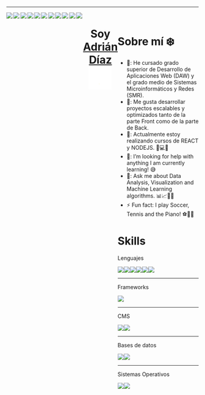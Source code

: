 <hr>
<div style="display:flex;">
<img src="https://lds-img.finalfantasyxiv.com/h/P/Wl2XBTi_lx53ZsC7Q7gV5XzPxI.png?_gl=1*2fetua*_gcl_au*NTUxNzc0NzUxLjE3NTczMzk4Njk.&_ga=2.157113787.1852349992.1759624060-990158311.1683364916" width="80px">
<img src="https://lds-img.finalfantasyxiv.com/h/R/bayc3ntAXDZXawPJtUi4h1K6qk.png?_gl=1*m7sdnb*_gcl_au*NTUxNzc0NzUxLjE3NTczMzk4Njk.&_ga=2.45521188.1852349992.1759624060-990158311.1683364916" width="80px">
<img src="https://lds-img.finalfantasyxiv.com/h/m/o2eIFSXFUps-cL0M0QHXeruKDU.png?_gl=1*118462m*_gcl_au*NTUxNzc0NzUxLjE3NTczMzk4Njk.&_ga=2.224402586.1852349992.1759624060-990158311.1683364916" width="80px">
<img src="https://lds-img.finalfantasyxiv.com/h/g/N7ppA6IXf15TGnAxo9aLnhHdlg.png?_gl=1*38644c*_gcl_au*NTUxNzc0NzUxLjE3NTczMzk4Njk.&_ga=2.225909274.1852349992.1759624060-990158311.1683364916" width="80px">
<img src="https://lds-img.finalfantasyxiv.com/h/3/Jk768MD2Ejd7XopHym7bnXJTWg.png?_gl=1*38644c*_gcl_au*NTUxNzc0NzUxLjE3NTczMzk4Njk.&_ga=2.225909274.1852349992.1759624060-990158311.1683364916" width="80px">
<img src="https://lds-img.finalfantasyxiv.com/h/J/BeaZcTXteNvSsWalB0nFRs9RY0.png?_gl=1*ji2jp7*_gcl_au*NTUxNzc0NzUxLjE3NTczMzk4Njk.&_ga=2.21846331.1852349992.1759624060-990158311.1683364916" width="80px">
<img src="https://lds-img.finalfantasyxiv.com/h/0/nEvovFrqSbEnN1h-XMgQRQbEWc.png?_gl=1*ji2jp7*_gcl_au*NTUxNzc0NzUxLjE3NTczMzk4Njk.&_ga=2.21846331.1852349992.1759624060-990158311.1683364916" width="80px">
<img src="https://lds-img.finalfantasyxiv.com/h/5/7H3ISOMOTgQtfQh_5-vDvlMVFA.png?_gl=1*1kj9ntl*_gcl_au*NTUxNzc0NzUxLjE3NTczMzk4Njk.&_ga=2.259423370.1852349992.1759624060-990158311.1683364916" width="80px">
<img src="https://lds-img.finalfantasyxiv.com/h/J/es2iX_LznvaM9ZWr45Z-3UFEhw.png?_gl=1*toib1f*_gcl_au*NTUxNzc0NzUxLjE3NTczMzk4Njk.&_ga=2.157046075.1852349992.1759624060-990158311.1683364916" width="80px">
<img src="https://lds-img.finalfantasyxiv.com/h/E/BLaFNum5eZTA4O_SkJbw9FTVxw.png?_gl=1*1s7rxj5*_gcl_au*NTUxNzc0NzUxLjE3NTczMzk4Njk.&_ga=2.145063220.1852349992.1759624060-990158311.1683364916" width="80px">
<img src="https://lds-img.finalfantasyxiv.com/h/p/9JunzjM3EbubxCzomD_27WPNeY.png?_gl=1*1s7rxj5*_gcl_au*NTUxNzc0NzUxLjE3NTczMzk4Njk.&_ga=2.145063220.1852349992.1759624060-990158311.1683364916" width="80px">
<h1 align="center">Soy <a href="https://github.com/AdriDxC">Adrián Díaz<a><img src="https://github.com/Kathryn-Jie/Kathryn-Jie/blob/main/wave.gif" width="60px"/></h1>
<Br>
<h1>Sobre mí ❄️</h1>

- 🏫: He cursado grado superior de Desarrollo de Aplicaciones Web (DAW) y el grado medio de Sistemas Microinformáticos y Redes (SMR).
- 🔭: Me gusta desarrollar proyectos escalables y optimizados tanto de la parte Front como de la parte de Back.
- 🌱: Actualmente estoy realizando cursos de REACT y NODEJS. 🧠💻🤖
- 🤔: I’m looking for help with anything I am currently learning! 😅
- 💬: Ask me about Data Analysis, Visualization and Machine Learning algorithms. 📊📈🤖🧠
- ⚡  Fun fact: I play Soccer, Tennis and the Piano! ⚽🎾🎹

<h1>Skills</h1>
<p>Lenguajes</p>
<div style="display:flex";>
<img src="https://img.shields.io/badge/html5-%23E34F26.svg?style=for-the-badge&logo=html5&logoColor=white">
<img src="https://img.shields.io/badge/css3-%231572B6.svg?style=for-the-badge&logo=css3&logoColor=white">
<img src="https://img.shields.io/badge/javascript-%23323330.svg?style=for-the-badge&logo=javascript&logoColor=%23F7DF1E">
<img src="https://img.shields.io/badge/php-%23777BB4.svg?style=for-the-badge&logo=php&logoColor=white">
<img src="https://img.shields.io/badge/typescript-%23007ACC.svg?style=for-the-badge&logo=typescript&logoColor=white">
<img src="https://img.shields.io/badge/java-%23ED8B00.svg?style=for-the-badge&logo=openjdk&logoColor=white">
</div>
<hr>
<p>Frameworks</p>
<div style="display:flex";>
<img src="https://img.shields.io/badge/angular-%23DD0031.svg?style=for-the-badge&logo=angular&logoColor=white">
</div>
<hr>
<p>CMS</p>
<div style="display:flex">
  <img src="https://img.shields.io/badge/WordPress-%23117AC9.svg?style=for-the-badge&logo=WordPress&logoColor=white">
  <img src="https://img.shields.io/badge/joomla-%235091CD.svg?style=for-the-badge&logo=joomla&logoColor=white">
</div>
<hr>
<p>Bases de datos</p>
<div style="display:flex">
<img src="https://img.shields.io/badge/mysql-4479A1.svg?style=for-the-badge&logo=mysql&logoColor=white">
<img src="https://img.shields.io/badge/MongoDB-%234ea94b.svg?style=for-the-badge&logo=mongodb&logoColor=white">
</div>
<hr>
<p>Sistemas Operativos</p>
<div style="display:flex">
<img src="https://img.shields.io/badge/Windows%2011-%230079d5.svg?style=for-the-badge&logo=Windows%2011&logoColor=white">
<img src="https://img.shields.io/badge/Ubuntu-E95420?style=for-the-badge&logo=ubuntu&logoColor=white">
</div>

